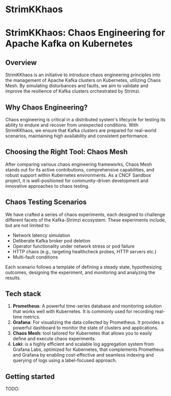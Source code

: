 # StrimKKhaos

# StrimKKhaos: Chaos Engineering for Apache Kafka on Kubernetes

## Overview

StrimKKhaos is an initiative to introduce chaos engineering principles into the management of Apache Kafka clusters on Kubernetes, utilizing Chaos Mesh. By simulating disturbances and faults, we aim to validate and improve the resilience of Kafka clusters orchestrated by Strimzi.

## Why Chaos Engineering?

Chaos engineering is critical in a distributed system's lifecycle for testing its ability to endure and recover from unexpected conditions. With StrimKKhaos, we ensure that Kafka clusters are prepared for real-world scenarios, maintaining high availability and consistent performance.

## Choosing the Right Tool: Chaos Mesh

After comparing various chaos engineering frameworks, Chaos Mesh stands out for its active contributions, comprehensive capabilities, and robust support within Kubernetes environments. As a CNCF Sandbox project, it is well-positioned for community-driven development and innovative approaches to chaos testing.

## Chaos Testing Scenarios

We have crafted a series of chaos experiments, each designed to challenge different facets of the Kafka-Strimzi ecosystem. These experiments include, but are not limited to:

- Network latency simulation
- Deliberate Kafka broker pod deletion
- Operator functionality under network stress or pod failure
- HTTP chaos (e.g., targeting healthcheck probes, HTTP servers etc.)
- Multi-fault conditions

Each scenario follows a template of defining a steady state, hypothesizing outcomes, designing the experiment, and monitoring and analyzing the results.

## Tech stack

1. **Prometheus**: A powerful time-series database and monitoring solution that works well with Kubernetes. It is commonly used for recording real-time metrics.
2. **Grafana**: For visualizing the data collected by Prometheus. It provides a powerful dashboard to monitor the state of clusters and applications.
3. **Chaos Mesh:** tool tailored for Kubernetes that allows you to easily define and execute chaos experiments.
4. **Loki:** is a highly efficient and scalable log aggregation system from Grafana Labs, optimized for Kubernetes, 
that complements Prometheus and Grafana by enabling cost-effective and seamless indexing and querying of logs using a label-focused approach.

## Getting started

TODO: